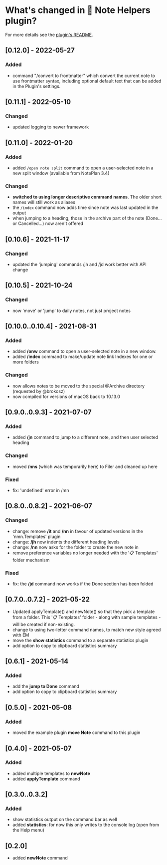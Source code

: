 # What's changed in 📙 Note Helpers plugin?
For more details see the [plugin's README](https://github.com/NotePlan/plugins/tree/main/jgclark.NoteHelpers/).

## [0.12.0] - 2022-05-27
### Added
- command "/convert to frontmatter" which convert the current note to use frontmatter syntax, including optional default text that can be added in the Plugin's settings.

## [0.11.1] - 2022-05-10
### Changed
- updated logging to newer framework

## [0.11.0] - 2022-01-20
### Added
- added `/open note split` command to open a user-selected note in a new split window (available from NotePlan 3.4)

### Changed
- **switched to using longer descriptive command names**. The older short names will still work as aliases
- the `/index` command now adds time since note was last updated in the output
- when jumping to a heading, those in the archive part of the note (Done... or Cancelled...) now aren't offered

## [0.10.6] - 2021-11-17
### Changed
- updated the 'jumping' commands /jh and /jd work better with API change

## [0.10.5] - 2021-10-24
### Changed
- now 'move' or 'jump' to daily notes, not just project notes

## [0.10.0..0.10.4] - 2021-08-31
### Added
- added **/onw** command to open a user-selected note in a new window.
- added **/index** command to make/update note link Indexes for one or more folders 

### Changed
- now allows notes to be moved to the special @Archive directory (requested by @brokosz)
- now compiled for versions of macOS back to 10.13.0

## [0.9.0..0.9.3] - 2021-07-07
### Added
- added **/jn** command to jump to a different note, and then user selected heading

### Changed
- moved **/nns** (which was temporarily here) to Filer and cleaned up here

### Fixed
- fix: 'undefined' error in /mn

## [0.8.0..0.8.2] - 2021-06-07
### Changed
- change: remove **/it** and **/nn** in favour of updated versions in the 'nmn.Templates' plugin
- change: **/jh** now indents the different heading levels
- change: **/nn** now asks for the folder to create the new note in
- remove preference variables no longer needed with the '📋 Templates' folder mechanism

### Fixed
- fix: the **/jd** command now works if the Done section has been folded

## [0.7.0..0.7.2] - 2021-05-22
- Updated applyTemplate() and newNote() so that they pick a template from a folder. This '📋 Templates' folder - along with sample templates - will be created if non-existing.
- change to using two-letter command names, to match new style agreed with EM
- move the **show statistics** command to a separate statistics plugin
- add option to copy to clipboard statistics summary

## [0.6.1] - 2021-05-14
### Added
- add the **jump to Done** command
- add option to copy to clipboard statistics summary

## [0.5.0] - 2021-05-08
### Added
- moved the example plugin **move Note** command to this plugin

## [0.4.0] - 2021-05-07
### Added
- added multiple templates to **newNote**
- added **applyTemplate** command

## [0.3.0..0.3.2]
### Added
- show statistics output on the command bar as well
- added **statistics**: for now this only writes to the console log (open from the Help menu)
 
## [0.2.0]
- added **newNote** command
